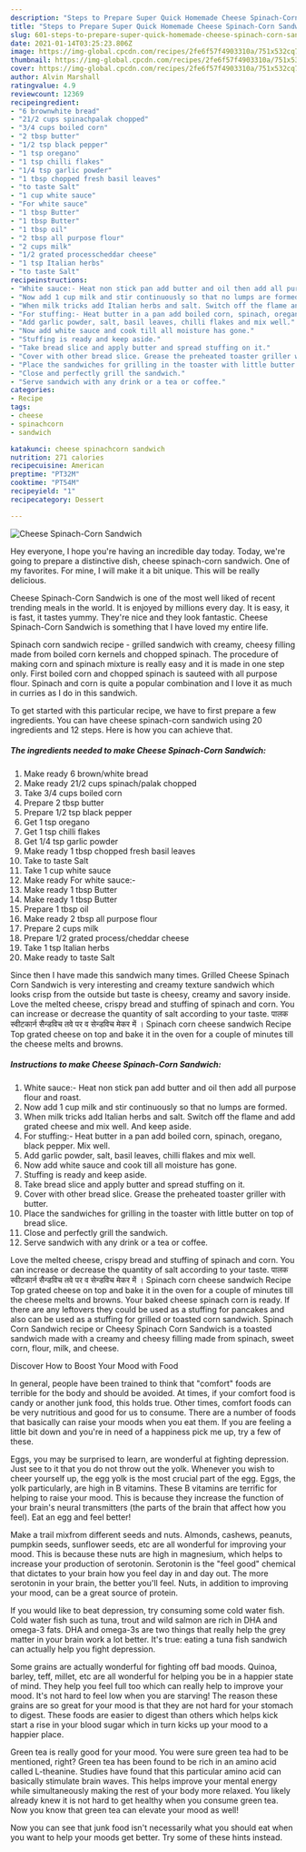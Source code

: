 ```yaml
---
description: "Steps to Prepare Super Quick Homemade Cheese Spinach-Corn Sandwich"
title: "Steps to Prepare Super Quick Homemade Cheese Spinach-Corn Sandwich"
slug: 601-steps-to-prepare-super-quick-homemade-cheese-spinach-corn-sandwich
date: 2021-01-14T03:25:23.806Z
image: https://img-global.cpcdn.com/recipes/2fe6f57f4903310a/751x532cq70/cheese-spinach-corn-sandwich-recipe-main-photo.jpg
thumbnail: https://img-global.cpcdn.com/recipes/2fe6f57f4903310a/751x532cq70/cheese-spinach-corn-sandwich-recipe-main-photo.jpg
cover: https://img-global.cpcdn.com/recipes/2fe6f57f4903310a/751x532cq70/cheese-spinach-corn-sandwich-recipe-main-photo.jpg
author: Alvin Marshall
ratingvalue: 4.9
reviewcount: 12369
recipeingredient:
- "6 brownwhite bread"
- "21/2 cups spinachpalak chopped"
- "3/4 cups boiled corn"
- "2 tbsp butter"
- "1/2 tsp black pepper"
- "1 tsp oregano"
- "1 tsp chilli flakes"
- "1/4 tsp garlic powder"
- "1 tbsp chopped fresh basil leaves"
- "to taste Salt"
- "1 cup white sauce"
- "For white sauce"
- "1 tbsp Butter"
- "1 tbsp Butter"
- "1 tbsp oil"
- "2 tbsp all purpose flour"
- "2 cups milk"
- "1/2 grated processcheddar cheese"
- "1 tsp Italian herbs"
- "to taste Salt"
recipeinstructions:
- "White sauce:- Heat non stick pan add butter and oil then add all purpose flour and roast."
- "Now add 1 cup milk and stir continuously so that no lumps are formed."
- "When milk tricks add Italian herbs and salt. Switch off the flame and add grated cheese and mix well. And keep aside."
- "For stuffing:- Heat butter in a pan add boiled corn, spinach, oregano, black pepper. Mix well."
- "Add garlic powder, salt, basil leaves, chilli flakes and mix well."
- "Now add white sauce and cook till all moisture has gone."
- "Stuffing is ready and keep aside."
- "Take bread slice and apply butter and spread stuffing on it."
- "Cover with other bread slice. Grease the preheated toaster griller with butter."
- "Place the sandwiches for grilling in the toaster with little butter on top of bread slice."
- "Close and perfectly grill the sandwich."
- "Serve sandwich with any drink or a tea or coffee."
categories:
- Recipe
tags:
- cheese
- spinachcorn
- sandwich

katakunci: cheese spinachcorn sandwich 
nutrition: 271 calories
recipecuisine: American
preptime: "PT32M"
cooktime: "PT54M"
recipeyield: "1"
recipecategory: Dessert

---
```



![Cheese Spinach-Corn Sandwich](https://img-global.cpcdn.com/recipes/2fe6f57f4903310a/751x532cq70/cheese-spinach-corn-sandwich-recipe-main-photo.jpg)

Hey everyone, I hope you're having an incredible day today. Today, we're going to prepare a distinctive dish, cheese spinach-corn sandwich. One of my favorites. For mine, I will make it a bit unique. This will be really delicious.

Cheese Spinach-Corn Sandwich is one of the most well liked of recent trending meals in the world. It is enjoyed by millions every day. It is easy, it is fast, it tastes yummy. They're nice and they look fantastic. Cheese Spinach-Corn Sandwich is something that I have loved my entire life.

Spinach corn sandwich recipe - grilled sandwich with creamy, cheesy filling made from boiled corn kernels and chopped spinach. The procedure of making corn and spinach mixture is really easy and it is made in one step only. First boiled corn and chopped spinach is sauteed with all purpose flour. Spinach and corn is quite a popular combination and I love it as much in curries as I do in this sandwich.


To get started with this particular recipe, we have to first prepare a few ingredients. You can have cheese spinach-corn sandwich using 20 ingredients and 12 steps. Here is how you can achieve that.

<!--inarticleads1-->

##### The ingredients needed to make Cheese Spinach-Corn Sandwich:

1. Make ready 6 brown/white bread
1. Make ready 21/2 cups spinach/palak chopped
1. Take 3/4 cups boiled corn
1. Prepare 2 tbsp butter
1. Prepare 1/2 tsp black pepper
1. Get 1 tsp oregano
1. Get 1 tsp chilli flakes
1. Get 1/4 tsp garlic powder
1. Make ready 1 tbsp chopped fresh basil leaves
1. Take to taste Salt
1. Take 1 cup white sauce
1. Make ready For white sauce:-
1. Make ready 1 tbsp Butter
1. Make ready 1 tbsp Butter
1. Prepare 1 tbsp oil
1. Make ready 2 tbsp all purpose flour
1. Prepare 2 cups milk
1. Prepare 1/2 grated process/cheddar cheese
1. Take 1 tsp Italian herbs
1. Make ready to taste Salt


Since then I have made this sandwich many times. Grilled Cheese Spinach Corn Sandwich is very interesting and creamy texture sandwich which looks crisp from the outside but taste is cheesy, creamy and savory inside. Love the melted cheese, crispy bread and stuffing of spinach and corn. You can increase or decrease the quantity of salt according to your taste. पालक स्वीटकार्न सैन्डविच तवे पर व सेन्डविच मेकर में । Spinach corn cheese sandwich Recipe Top grated cheese on top and bake it in the oven for a couple of minutes till the cheese melts and browns. 

<!--inarticleads2-->

##### Instructions to make Cheese Spinach-Corn Sandwich:

1. White sauce:- Heat non stick pan add butter and oil then add all purpose flour and roast.
1. Now add 1 cup milk and stir continuously so that no lumps are formed.
1. When milk tricks add Italian herbs and salt. Switch off the flame and add grated cheese and mix well. And keep aside.
1. For stuffing:- Heat butter in a pan add boiled corn, spinach, oregano, black pepper. Mix well.
1. Add garlic powder, salt, basil leaves, chilli flakes and mix well.
1. Now add white sauce and cook till all moisture has gone.
1. Stuffing is ready and keep aside.
1. Take bread slice and apply butter and spread stuffing on it.
1. Cover with other bread slice. Grease the preheated toaster griller with butter.
1. Place the sandwiches for grilling in the toaster with little butter on top of bread slice.
1. Close and perfectly grill the sandwich.
1. Serve sandwich with any drink or a tea or coffee.


Love the melted cheese, crispy bread and stuffing of spinach and corn. You can increase or decrease the quantity of salt according to your taste. पालक स्वीटकार्न सैन्डविच तवे पर व सेन्डविच मेकर में । Spinach corn cheese sandwich Recipe Top grated cheese on top and bake it in the oven for a couple of minutes till the cheese melts and browns. Your baked cheese spinach corn is ready. If there are any leftovers they could be used as a stuffing for pancakes and also can be used as a stuffing for grilled or toasted corn sandwich. Spinach Corn Sandwich recipe or Cheesy Spinach Corn Sandwich is a toasted sandwich made with a creamy and cheesy filling made from spinach, sweet corn, flour, milk, and cheese. 

Discover How to Boost Your Mood with Food


In general, people have been trained to think that "comfort" foods are terrible for the body and should be avoided. At times, if your comfort food is candy or another junk food, this holds true. Other times, comfort foods can be very nutritious and good for us to consume. There are a number of foods that basically can raise your moods when you eat them. If you are feeling a little bit down and you're in need of a happiness pick me up, try a few of these.

Eggs, you may be surprised to learn, are wonderful at fighting depression. Just see to it that you do not throw out the yolk. Whenever you wish to cheer yourself up, the egg yolk is the most crucial part of the egg. Eggs, the yolk particularly, are high in B vitamins. These B vitamins are terrific for helping to raise your mood. This is because they increase the function of your brain's neural transmitters (the parts of the brain that affect how you feel). Eat an egg and feel better!

Make a trail mixfrom different seeds and nuts. Almonds, cashews, peanuts, pumpkin seeds, sunflower seeds, etc are all wonderful for improving your mood. This is because these nuts are high in magnesium, which helps to increase your production of serotonin. Serotonin is the "feel good" chemical that dictates to your brain how you feel day in and day out. The more serotonin in your brain, the better you'll feel. Nuts, in addition to improving your mood, can be a great source of protein.

If you would like to beat depression, try consuming some cold water fish. Cold water fish such as tuna, trout and wild salmon are rich in DHA and omega-3 fats. DHA and omega-3s are two things that really help the grey matter in your brain work a lot better. It's true: eating a tuna fish sandwich can actually help you fight depression. 

Some grains are actually wonderful for fighting off bad moods. Quinoa, barley, teff, millet, etc are all wonderful for helping you be in a happier state of mind. They help you feel full too which can really help to improve your mood. It's not hard to feel low when you are starving! The reason these grains are so great for your mood is that they are not hard for your stomach to digest. These foods are easier to digest than others which helps kick start a rise in your blood sugar which in turn kicks up your mood to a happier place.

Green tea is really good for your mood. You were sure green tea had to be mentioned, right? Green tea has been found to be rich in an amino acid called L-theanine. Studies have found that this particular amino acid can basically stimulate brain waves. This helps improve your mental energy while simultaneously making the rest of your body more relaxed. You likely already knew it is not hard to get healthy when you consume green tea. Now you know that green tea can elevate your mood as well!

Now you can see that junk food isn't necessarily what you should eat when you want to help your moods get better. Try  some  of  these  hints  instead.

